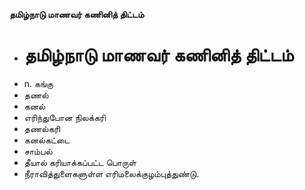 **தமிழ்நாடு மாணவர் கணினித் திட்டம்**
- # தமிழ்நாடு மாணவர் கணினித் திட்டம்
- n. கங்கு
- தணல்
- கனல்
- எரிந்துபோன நிலக்கரி
- தணல்கரி
- கனல்கட்டை
- சாம்பல்
- தீயால் கரியாக்கப்பட்ட பொருள்
- நீராவித்துளைகளுள்ள எரிமலைக்குழம்புத்துண்டு.

